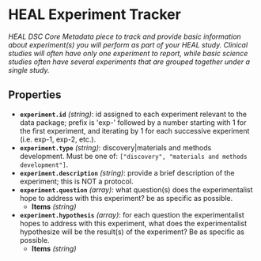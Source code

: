 # HEAL Experiment Tracker

*HEAL DSC Core Metadata piece to track and provide basic information about experiment(s) you will perform as part of your HEAL study. Clinical studies will often have only one experiment to report, while basic science studies often have several experiments that are grouped together under a single study.*

## Properties

- **`experiment.id`** *(string)*: id assigned to each experiment relevant to the data package; prefix is 'exp-' followed by a number starting with 1 for the first experiment, and iterating by 1 for each successive experiment (i.e. exp-1, exp-2, etc.).
- **`experiment.type`** *(string)*: discovery|materials and methods development. Must be one of: `["discovery", "materials and methods development"]`.
- **`experiment.description`** *(string)*: provide a brief description of the experiment; this is NOT a protocol.
- **`experiment.question`** *(array)*: what question(s) does the experimentalist hope to address with this experiment? be as specific as possible.
  - **Items** *(string)*
- **`experiment.hypothesis`** *(array)*: for each question the experimentalist hopes to address with this experiment, what does the experimentalist hypothesize will be the result(s) of the experiment? Be as specific as possible.
  - **Items** *(string)*

